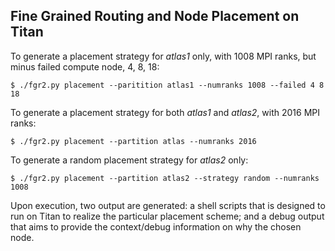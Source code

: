 
## Fine Grained Routing and Node Placement on Titan

To generate a placement strategy for *atlas1* only, with 1008 MPI ranks, but
minus failed compute node, 4, 8, 18:

    $ ./fgr2.py placement --paritition atlas1 --numranks 1008 --failed 4 8 18

To generate a placement strategy for both *atlas1* and *atlas2*, with 2016 MPI
ranks:

    $ ./fgr2.py placement --partition atlas --numranks 2016

To generate a random placement strategy for *atlas2* only:

    $ ./fgr2.py placement --partition atlas2 --strategy random --numranks 1008


Upon execution, two output are generated: a shell scripts that is designed to
run on Titan to realize the particular placement scheme; and a debug output
that aims to provide the context/debug information on why the chosen node.
